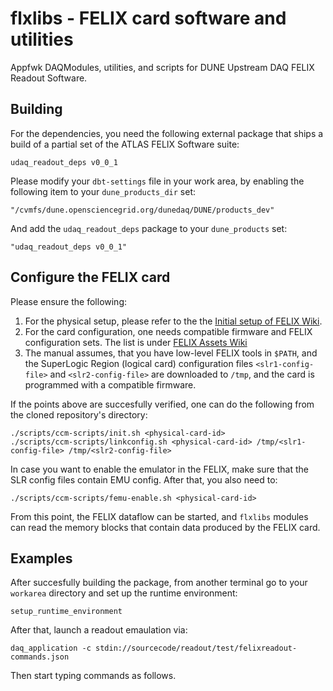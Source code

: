 # flxlibs - FELIX card software and utilities 
Appfwk DAQModules, utilities, and scripts for DUNE Upstream DAQ FELIX Readout Software.

## Building

For the dependencies, you need the following external package that ships a build of a partial set of the ATLAS FELIX Software suite:

    udaq_readout_deps v0_0_1

Please modify your `dbt-settings` file in your work area, by enabling the following item to your `dune_products_dir` set:

    "/cvmfs/dune.opensciencegrid.org/dunedaq/DUNE/products_dev"

And add the `udaq_readout_deps` package to your `dune_products` set:

    "udaq_readout_deps v0_0_1"

## Configure the FELIX card
Please ensure the following:
   1. For the physical setup, please refer to the the [Initial setup of FELIX Wiki](https://github.com/DUNE-DAQ/flxlibs/wiki/Initial-setup-of-FELIX).
   2. For the card configuration, one needs compatible firmware and FELIX configuration sets. The list is under [FELIX Assets Wiki](https://github.com/DUNE-DAQ/flxlibs/wiki/FELIX-assets:-Firmware-and-config-files#compatility-list)
   3. The manual assumes, that you have low-level FELIX tools in `$PATH`, and the SuperLogic Region (logical card) configuration files `<slr1-config-file>` and `<slr2-config-file>` are downloaded to `/tmp`, and the card is programmed with a compatible firmware.

If the points above are succesfully verified, one can do the following from the cloned repository's directory:
    
    ./scripts/ccm-scripts/init.sh <physical-card-id>
    ./scripts/ccm-scripts/linkconfig.sh <physical-card-id> /tmp/<slr1-config-file> /tmp/<slr2-config-file>
    
In case you want to enable the emulator in the FELIX, make sure that the SLR config files contain EMU config. After that, you also need to:

    ./scripts/ccm-scripts/femu-enable.sh <physical-card-id>

From this point, the FELIX dataflow can be started, and `flxlibs` modules can read the memory blocks that contain data produced by the FELIX card.

## Examples
After succesfully building the package, from another terminal go to your `workarea` directory and set up the runtime environment:

    setup_runtime_environment
    
After that, launch a readout emaulation via:

    daq_application -c stdin://sourcecode/readout/test/felixreadout-commands.json
    
Then start typing commands as follows.
